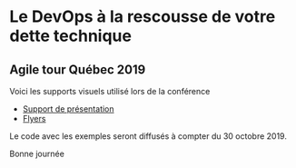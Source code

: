 # Le DevOps à la rescousse de votre dette technique

## Agile tour Québec 2019

Voici les supports visuels utilisé lors de la conférence 
- [Support de présentation](./ATQ2019-DevOps-DetteTechnique.pdf)
- [Flyers](./flyers.pdf)

Le code avec les exemples seront diffusés à compter du 30 octobre 2019.

Bonne journée

